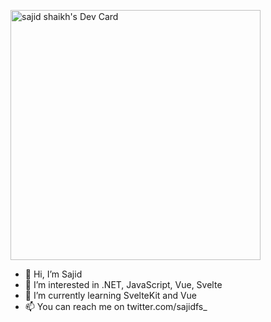 <a href="https://app.daily.dev/sajidfs"><img src="https://api.daily.dev/devcards/c383445b61a4472bb4888f26ac028558.png?r=sr4" width="400" alt="sajid shaikh's Dev Card"/></a>
- 👋 Hi, I’m Sajid 
- 👀 I’m interested in .NET, JavaScript, Vue, Svelte
- 🌱 I’m currently learning SvelteKit and Vue
- 📫 You can reach me on twitter.com/sajidfs_
